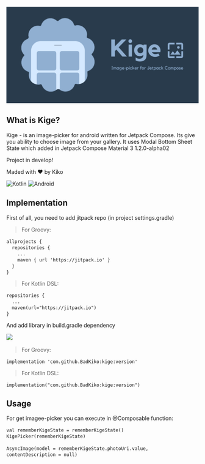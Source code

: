 ![KigeBanner](https://raw.githubusercontent.com/BadKiko/kige/master/images/kigelogo.png)

## What is Kige?
Kige - is an image-picker for android written for Jetpack Compose. Its give you ability to choose image from your gallery. It uses Modal Bottom Sheet State which added in Jetpack Compose Material 3 1.2.0-alpha02

Project in develop!

Maded with  ♥ by Kiko

![Kotlin](https://img.shields.io/badge/kotlin-%237F52FF.svg?style=for-the-badge&logo=kotlin&logoColor=white)
![Android](https://img.shields.io/badge/Android-3DDC84?style=for-the-badge&logo=android&logoColor=white)

## Implementation
First of all, you need to add jitpack repo (in project settings.gradle)

> For Groovy:

```
allprojects {
  repositories {
    ...
    maven { url 'https://jitpack.io' }
  }
}
```

> For Kotlin DSL:

```
repositories {
  ...
  maven(url="https://jitpack.io")
}
```

And add library in build.gradle dependency

[![](https://jitpack.io/v/BadKiko/kige.svg)](https://jitpack.io/#BadKiko/kige)

> For Groovy:

```
implementation 'com.github.BadKiko:kige:version'
```

> For Kotlin DSL:

```
implementation("com.github.BadKiko:kige:version")
```

## Usage

For get imagee-picker you can execute in @Composable function:

```
val rememberKigeState = rememberKigeState()
KigePicker(rememberKigeState)

AsyncImage(model = rememberKigeState.photoUri.value, contentDescription = null)
```
